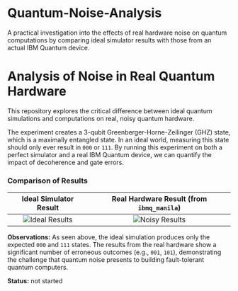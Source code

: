 # Quantum-Noise-Analysis
A practical investigation into the effects of real hardware noise on quantum computations by comparing ideal simulator results with those from an actual IBM Quantum device.


# Analysis of Noise in Real Quantum Hardware

This repository explores the critical difference between ideal quantum simulations and computations on real, noisy quantum hardware.

The experiment creates a 3-qubit Greenberger-Horne-Zeilinger (GHZ) state, which is a maximally entangled state. In an ideal world, measuring this state should only ever result in `000` or `111`. By running this experiment on both a perfect simulator and a real IBM Quantum device, we can quantify the impact of decoherence and gate errors.

### Comparison of Results

| Ideal Simulator Result | Real Hardware Result (from `ibmq_manila`) |
| :---: | :---: |
| ![Ideal Results](ideal_ghz_plot.png) | ![Noisy Results](noisy_ghz_plot.png) |

**Observations:**
As seen above, the ideal simulation produces only the expected `000` and `111` states. The results from the real hardware show a significant number of erroneous outcomes (e.g., `001`, `101`), demonstrating the challenge that quantum noise presents to building fault-tolerant quantum computers.

**Status:** not started
